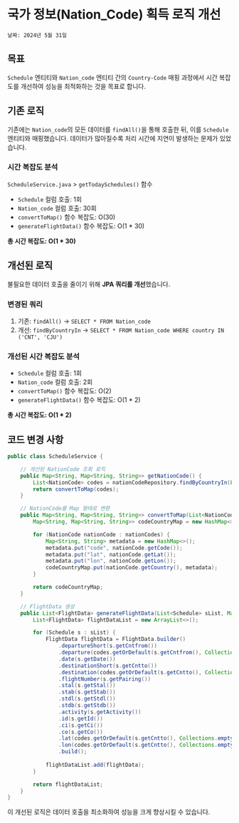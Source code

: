 
# 국가 정보(Nation_Code) 획득 로직 개선

```
날짜: 2024년 5월 31일
```

## 목표
`Schedule` 엔티티와 `Nation_code` 엔티티 간의 `Country-Code` 매핑 과정에서 시간 복잡도를 개선하여 성능을 최적화하는 것을 목표로 합니다.

## 기존 로직
기존에는 `Nation_code`의 모든 데이터를 `findAll()`을 통해 호출한 뒤, 이를 `Schedule` 엔티티와 매핑했습니다. 데이터가 많아질수록 처리 시간에 지연이 발생하는 문제가 있었습니다.

### 시간 복잡도 분석
`ScheduleService.java` > `getTodaySchedules()` 함수

- `Schedule` 컬럼 호출: 1회
- `Nation_code` 컬럼 호출: 30회
- `convertToMap()` 함수 복잡도: O(30)
- `generateFlightData()` 함수 복잡도: O(1 * 30)

**총 시간 복잡도: O(1 * 30)**

## 개선된 로직
불필요한 데이터 호출을 줄이기 위해 **JPA 쿼리를 개선**했습니다.

### 변경된 쿼리
1. 기존: `findAll()` -> `SELECT * FROM Nation_code`
2. 개선: `findByCountryIn` -> `SELECT * FROM Nation_code WHERE country IN ('CNT', 'CJU')`

### 개선된 시간 복잡도 분석
- `Schedule` 컬럼 호출: 1회
- `Nation_code` 컬럼 호출: 2회
- `convertToMap()` 함수 복잡도: O(2)
- `generateFlightData()` 함수 복잡도: O(1 * 2)

**총 시간 복잡도: O(1 * 2)**

## 코드 변경 사항
```java
public class ScheduleService {

    // 개선된 NationCode 조회 로직
    public Map<String, Map<String, String>> getNationCode() {
        List<NationCode> codes = nationCodeRepository.findByCountryIn(List<String> country); // 개선된 쿼리 사용
        return convertToMap(codes);
    }

    // NationCode를 Map 형태로 변환
    public Map<String, Map<String, String>> convertToMap(List<NationCode> nationCodes) {
        Map<String, Map<String, String>> codeCountryMap = new HashMap<>();

        for (NationCode nationCode : nationCodes) {
            Map<String, String> metadata = new HashMap<>();
            metadata.put("code", nationCode.getCode());
            metadata.put("lat", nationCode.getLat());
            metadata.put("lon", nationCode.getLon());
            codeCountryMap.put(nationCode.getCountry(), metadata);
        }

        return codeCountryMap;
    }

    // FlightData 생성
    public List<FlightData> generateFlightData(List<Schedule> sList, Map<String, Map<String, String>> codes) {
        List<FlightData> flightDataList = new ArrayList<>();

        for (Schedule s : sList) {
            FlightData flightData = FlightData.builder()
                .departureShort(s.getCntfrom())
                .departure(codes.getOrDefault(s.getCntfrom(), Collections.emptyMap()).getOrDefault("code", "Unknown"))
                .date(s.getDate())
                .destinationShort(s.getCntto())
                .destination(codes.getOrDefault(s.getCntto(), Collections.emptyMap()).getOrDefault("code", "Unknown"))
                .flightNumber(s.getPairing())
                .stal(s.getStal())
                .stab(s.getStab())
                .stdl(s.getStdl())
                .stdb(s.getStdb())
                .activity(s.getActivity())
                .id(s.getId())
                .ci(s.getCi())
                .co(s.getCo())
                .lat(codes.getOrDefault(s.getCntto(), Collections.emptyMap()).getOrDefault("lat", "unknown"))
                .lon(codes.getOrDefault(s.getCntto(), Collections.emptyMap()).getOrDefault("lon", "unknown"))
                .build();
            
            flightDataList.add(flightData);
        }

        return flightDataList;
    }
}
```

이 개선된 로직은 데이터 호출을 최소화하여 성능을 크게 향상시킬 수 있습니다.